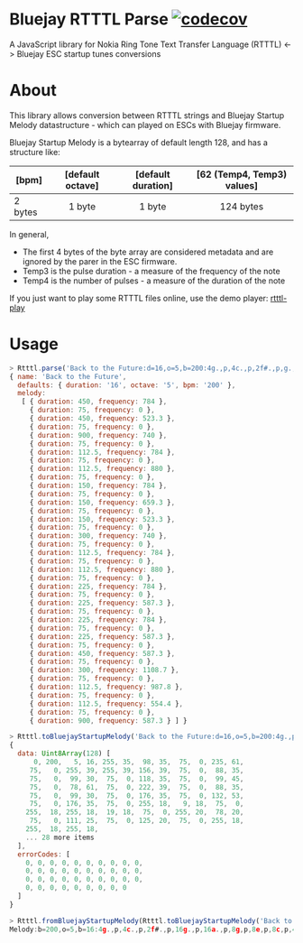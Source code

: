 # Bluejay RTTTL Parse [![codecov](https://img.shields.io/codecov/c/github/saidinesh5/bluejay-rtttl-parse.svg)](https://codecov.io/gh/saidinesh5/bluejay-rtttl-parse)
A JavaScript library for Nokia Ring Tone Text Transfer Language (RTTTL) <-> Bluejay ESC startup tunes conversions

# About
This library allows conversion between RTTTL strings and Bluejay Startup Melody datastructure - which can played on ESCs with Bluejay firmware.

Bluejay Startup Melody is a bytearray of default length 128, and has a structure like:

| [bpm]   | [default octave] | [default duration]  | [62 (Temp4, Temp3) values] |
| ------- | :--------------: | :-----------------: | :------------------------: |
| 2 bytes |      1 byte      |       1 byte        |   124 bytes                |


In general,
* The first 4 bytes of the byte array are considered metadata and are ignored by the parer in the ESC firmware.
* Temp3 is the pulse duration - a measure of the frequency of the note
* Temp4 is the number of pulses - a measure of the duration of the note

If you just want to play some RTTTL files online, use the demo player: [rtttl-play](https://adamonsoon.github.io/rtttl-play/)

# Usage
```javascript
> Rtttl.parse('Back to the Future:d=16,o=5,b=200:4g.,p,4c.,p,2f#.,p,g.,p,a.,p,8g,p,8e,p,8c,p,4f#,p,g.,p,a.,p,8g.,p,8d.,p,8g.,p,8d.6,p,4d.6,p,4c#6,p,b.,p,c#.6,p,2d.6');
{ name: 'Back to the Future',
  defaults: { duration: '16', octave: '5', bpm: '200' },
  melody: 
   [ { duration: 450, frequency: 784 },
     { duration: 75, frequency: 0 },
     { duration: 450, frequency: 523.3 },
     { duration: 75, frequency: 0 },
     { duration: 900, frequency: 740 },
     { duration: 75, frequency: 0 },
     { duration: 112.5, frequency: 784 },
     { duration: 75, frequency: 0 },
     { duration: 112.5, frequency: 880 },
     { duration: 75, frequency: 0 },
     { duration: 150, frequency: 784 },
     { duration: 75, frequency: 0 },
     { duration: 150, frequency: 659.3 },
     { duration: 75, frequency: 0 },
     { duration: 150, frequency: 523.3 },
     { duration: 75, frequency: 0 },
     { duration: 300, frequency: 740 },
     { duration: 75, frequency: 0 },
     { duration: 112.5, frequency: 784 },
     { duration: 75, frequency: 0 },
     { duration: 112.5, frequency: 880 },
     { duration: 75, frequency: 0 },
     { duration: 225, frequency: 784 },
     { duration: 75, frequency: 0 },
     { duration: 225, frequency: 587.3 },
     { duration: 75, frequency: 0 },
     { duration: 225, frequency: 784 },
     { duration: 75, frequency: 0 },
     { duration: 225, frequency: 587.3 },
     { duration: 75, frequency: 0 },
     { duration: 450, frequency: 587.3 },
     { duration: 75, frequency: 0 },
     { duration: 300, frequency: 1108.7 },
     { duration: 75, frequency: 0 },
     { duration: 112.5, frequency: 987.8 },
     { duration: 75, frequency: 0 },
     { duration: 112.5, frequency: 554.4 },
     { duration: 75, frequency: 0 },
     { duration: 900, frequency: 587.3 } ] }

> Rtttl.toBluejayStartupMelody('Back to the Future:d=16,o=5,b=200:4g.,p,4c.,p,2f#.,p,g.,p,a.,p,8g,p,8e,p,8c,p,4f#,p,g.,p,a.,p,8g.,p,8d.,p,8g.,p,8d.6,p,4d.6,p,4c#6,p,b.,p,c#.6,p,2d.6')
{
  data: Uint8Array(128) [
      0, 200,   5, 16, 255, 35,  98, 35,  75,  0, 235, 61,
     75,   0, 255, 39, 255, 39, 156, 39,  75,  0,  88, 35,
     75,   0,  99, 30,  75,  0, 118, 35,  75,  0,  99, 45,
     75,   0,  78, 61,  75,  0, 222, 39,  75,  0,  88, 35,
     75,   0,  99, 30,  75,  0, 176, 35,  75,  0, 132, 53,
     75,   0, 176, 35,  75,  0, 255, 18,   9, 18,  75,  0,
    255,  18, 255, 18,  19, 18,  75,  0, 255, 20,  78, 20,
     75,   0, 111, 25,  75,  0, 125, 20,  75,  0, 255, 18,
    255,  18, 255, 18,
    ... 28 more items
  ],
  errorCodes: [
    0, 0, 0, 0, 0, 0, 0, 0, 0, 0,
    0, 0, 0, 0, 0, 0, 0, 0, 0, 0,
    0, 0, 0, 0, 0, 0, 0, 0, 0, 0,
    0, 0, 0, 0, 0, 0, 0, 0, 0
  ]
}

> Rtttl.fromBluejayStartupMelody(Rtttl.toBluejayStartupMelody('Back to the Future:d=16,o=5,b=200:4g.,p,4c.,p,2f#.,p,g.,p,a.,p,8g,p,8e,p,8c,p,4f#,p,g.,p,a.,p,8g.,p,8d.,p,8g.,p,8d.6,p,4d.6,p,4c#6,p,b.,p,c#.6,p,2d.6').data)
Melody:b=200,o=5,b=16:4g.,p,4c.,p,2f#.,p,16g.,p,16a.,p,8g,p,8e,p,8c,p,4f#,p,16g.,p,16a.,p,8g.,p,8d.,p,8g.,p,8d6.,p,4d6.,p,4c#6,p,16b.,p,16c#6.,p,2d6.
```
